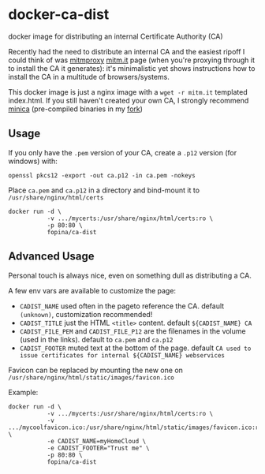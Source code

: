 # docker-ca-dist
docker image for distributing an internal Certificate Authority (CA)

Recently had the need to distribute an internal CA and the easiest ripoff I could think of was [mitmproxy](https://mitmproxy.org/) [mitm.it](http://mitm.it) page (when you're proxying through it to install the CA it generates): it's minimalistic yet shows instructions how to install the CA in a multitude of browsers/systems.

This docker image is just a nginx image with a `wget -r mitm.it` templated index.html. If you still haven't created your own CA, I strongly recommend [minica](https://github.com/jsha/minica) (pre-compiled binaries in my [fork](https://github.com/fopina/minica/releases/tag/v1.0.2-1))

## Usage

If you only have the `.pem` version of your CA, create a `.p12` version (for windows) with:

```
openssl pkcs12 -export -out ca.p12 -in ca.pem -nokeys
```

Place `ca.pem` and `ca.p12` in a directory and bind-mount it to `/usr/share/nginx/html/certs`

```
docker run -d \
           -v .../mycerts:/usr/share/nginx/html/certs:ro \
           -p 80:80 \
           fopina/ca-dist
```

## Advanced Usage

Personal touch is always nice, even on something dull as distributing a CA.

A few env vars are available to customize the page:


* `CADIST_NAME` used often in the pageto reference the CA. default `(unknown)`, customization recommended!
* `CADIST_TITLE` just the HTML `<title>` content. default `${CADIST_NAME} CA`
* `CADIST_FILE_PEM` and `CADIST_FILE_P12` are the filenames in the volume (used in the links). default to `ca.pem` and `ca.p12`
* `CADIST_FOOTER` muted text at the bottom of the page. default `CA used to issue certificates for internal ${CADIST_NAME} webservices`

Favicon can be replaced by mounting the new one on `/usr/share/nginx/html/static/images/favicon.ico`

Example:

```
docker run -d \
           -v .../mycerts:/usr/share/nginx/html/certs:ro \
           -v .../mycoolfavicon.ico:/usr/share/nginx/html/static/images/favicon.ico:ro \
           -e CADIST_NAME=myHomeCloud \
           -e CADIST_FOOTER="Trust me" \
           -p 80:80 \
           fopina/ca-dist
```
